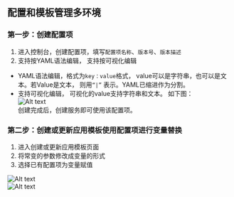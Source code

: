 ## 配置和模板管理多环境
### 第一步：创建配置项
1. 进入控制台，创建配置项，填写`配置项名称`、`版本号`、`版本描述`
2. 支持按YAML语法编辑， 支持按可视化编辑

- YAML语法编辑，格式为`key：value`格式， value可以是字符串，也可以是文本。若Value是文本， 则用`“|”` 表示。YAML已缩进作为分割。
- 支持可视化编辑， 可视化的value支持字符串和文本。
如下图：  
![Alt text](http://imgcache.tcecqpoc.fsphere.cn/image/mc.qcloudimg.com/static/img/c3bc8b5c36986fa59493cce525430df4/%7B70371D71-F78F-4523-92EB-55C1218F4EAC%7D.png)  
创建完成后，创建服务即可使用该配置项。  

### 第二步：创建或更新应用模板使用配置项进行变量替换
1. 进入创建或更新应用模板页面  
2. 将常变的参数修改成变量的形式  
3. 选择已有配置项为变量赋值  

![Alt text][1]  
![Alt text][2]  

[1]:http://imgcache.tcecqpoc.fsphere.cn/image/main.qcloudimg.com/static/img/c2df22bd3c91e735fa306da88178fb3b/image.png
[2]:http://imgcache.tcecqpoc.fsphere.cn/image/main.qcloudimg.com/static/img/c4c04b186ce8e9e9c978e8a6870f2c36/image.png
